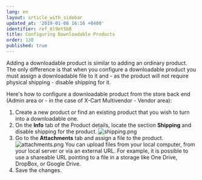 ```yaml
---
lang: en
layout: article_with_sidebar
updated_at: '2019-01-08 16:16 +0400'
identifier: ref_6l9etSb8
title: Configuring Downloadable Products
order: 130
published: true
---
```

Adding a downloadable product is similar to adding an ordinary product. The only difference is that when you configure a downloadable product you must assign a downloadable file to it and - as the product will not require physical shipping - disable shipping for it.

Here's how to configure a downloadable product from the store back end (Admin area or - in the case of X-Cart Multivendor - Vendor area):
1. Create a new product or find an existing product that you wish to turn into a downloadable one. 
2. On the **Info** tab of the Product details, locate the section **Shipping** and disable shipping for the product.
  ![shipping.png]({{site.baseurl}}/attachments/ref_3sGGx0lV/shipping.png)
3. Go to the **Attachments** tab and assign a file to the product.
  ![attachments.png]({{site.baseurl}}/attachments/ref_3sGGx0lV/attachments.png)
  You can upload files from your local computer, from your local server or via an external URL. For example, it is possible to use a shareable URL pointing to a file in a storage like One Drive, DropBox, or Google Drive.
4. Save the changes.

